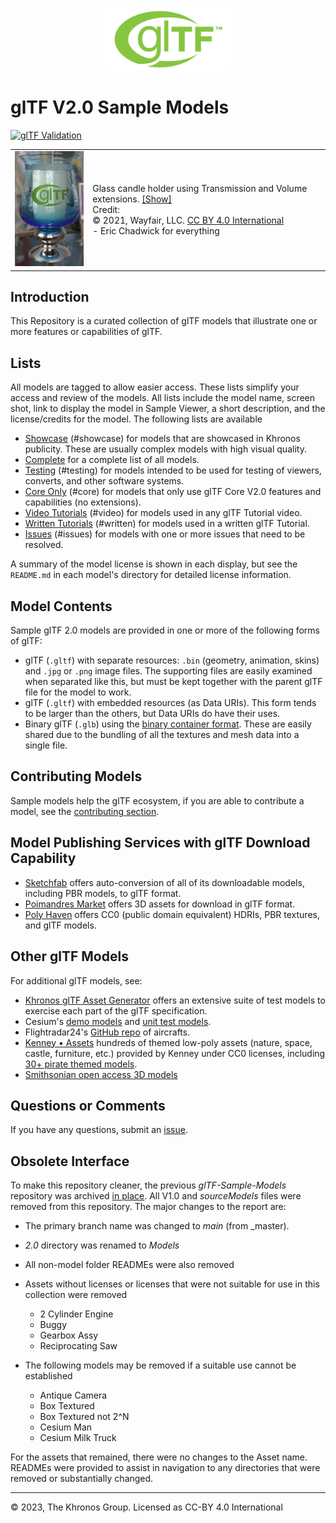 <p align="center">
<img src="Models/glTF_RGB_June16.svg" height="100">
</p>

# glTF V2.0 Sample Models

[![glTF Validation](https://github.com/KhronosGroup/glTF-Sample-Assets/workflows/glTF%20Validation/badge.svg?branch=main)](https://github.com/KhronosGroup/glTF-Sample-Assets/actions)


|  |  |
|-|-|
| [![Glass Hurricane Candle Holder](Models/GlassHurricaneCandleHolder/screenshot/screenshot.jpg)](Models/GlassHurricaneCandleHolder/README.md)  | Glass candle holder using Transmission and Volume extensions. [[Show]](https://github.khronos.org/glTF-Sample-Viewer-Release/?model=https://raw.GithubUserContent.com/DRx3D/glTF-Sample-Models/main/Models/GlassHurricaneCandleHolder/glTF-Binary/GlassHurricaneCandleHolder.glb)<br>Credit:<br>&copy; 2021, Wayfair, LLC. [CC BY 4.0 International](https://creativecommons.org/licenses/by/4.0/legalcode)<br> - Eric Chadwick for everything


## Introduction

This Repository is a curated collection of glTF models that illustrate one or more features or capabilities of glTF. 

## Lists

All models are tagged to allow easier access. These lists simplify your access and review of the models. All lists include the model name, screen shot, link to display the model in Sample Viewer, a short description, and the license/credits for the model. The following lists are available

* [Showcase](./Models-showcase.md) (#showcase) for models that are showcased in Khronos publicity. These are usually complex models with high visual quality.
* [Complete](./Models.md) for a complete list of all models.
* [Testing](./Models-testing.md) (#testing) for models intended to be used for testing of viewers, converts, and other software systems.
* [Core Only](./Models-core.md) (#core) for models that only use glTF Core V2.0 features and capabilities (no extensions).
* [Video Tutorials](./Models-video.md) (#video) for models used in any glTF Tutorial video.
* [Written Tutorials](./Models-written.md) (#written) for models used in a written glTF Tutorial.
* [Issues](./Models-issues.md) (#issues) for models with one or more issues that need to be resolved.

A summary of the model license is shown in each display, but see the `README.md` in each model's directory for detailed license information.


## Model Contents

Sample glTF 2.0 models are provided in one or more of the following forms of glTF:

* glTF (`.gltf`) with separate resources: `.bin` (geometry, animation, skins) and `.jpg` or `.png` image files.  The supporting files are easily examined when separated like this, but must be kept together with the parent glTF file for the model to work.
* glTF (`.gltf`) with embedded resources (as Data URIs).  This form tends to be larger than the others, but Data URIs do have their uses.
* Binary glTF (`.glb`) using the [binary container format](https://github.com/KhronosGroup/glTF/blob/master/specification/2.0/README.md#glb-file-format-specification).  These are easily shared due to the bundling of all the textures and mesh data into a single file.


## Contributing Models

Sample models help the glTF ecosystem, if you are able to contribute a model, see the [contributing section](./SubmittingModels.md).

## Model Publishing Services with glTF Download Capability

* [Sketchfab](https://sketchfab.com/features/gltf) offers auto-conversion of all of its downloadable models, including PBR models, to glTF format.
* [Poimandres Market](https://market.pmnd.rs/) offers 3D assets for download in glTF format.
* [Poly Haven](https://polyhaven.com/) offers CC0 (public domain equivalent) HDRIs, PBR textures, and glTF models.

## Other glTF Models

For additional glTF models, see:

* [Khronos glTF Asset Generator](https://github.com/KhronosGroup/glTF-Asset-Generator) offers an extensive suite of test models to exercise each part of the glTF specification.
* Cesium's [demo models](https://github.com/AnalyticalGraphicsInc/cesium/tree/master/Apps/SampleData/models) and [unit test models](https://github.com/AnalyticalGraphicsInc/cesium/tree/master/Specs/Data/Models).
* Flightradar24's [GitHub repo](https://github.com/kalmykov/fr24-3d-models) of aircrafts.
* [Kenney • Assets](https://kenney.nl/assets?q=3d) hundreds of themed low-poly assets (nature, space, castle, furniture, etc.) provided by Kenney under CC0 licenses, including [30+ pirate themed models](https://kenney.nl/assets/pirate-kit).
* [Smithsonian open access 3D models](https://3d.si.edu/cc0?edan_q=*:*&edan_fq[]=online_media_type:%223D+Images%22)

## Questions or Comments

If you have any questions, submit an [issue](https://github.com/KhronosGroup/glTF-Sample-Models/issues).


## Obsolete Interface

To make this repository cleaner, the previous _glTF-Sample-Models_ repository was archived [in place](https://github.com/KhronosGroup/glTF-Sample-Models). All V1.0 and _sourceModels_ files were removed from this repository. The major changes to the report are:

 * The primary branch name was changed to _main_ (from _master).
* _2.0_ directory was renamed to _Models_
* All non-model folder READMEs were also removed
* Assets without licenses or licenses that were not suitable for use in this collection were removed
  * 2 Cylinder Engine
  * Buggy
  * Gearbox Assy
  * Reciprocating Saw

* The following models may be removed if a suitable use cannot be established
  * Antique Camera
  * Box Textured
  * Box Textured not 2^N
  * Cesium Man
  * Cesium Milk Truck

For the assets that remained, there were no changes to the Asset name. READMEs were provided to assist in navigation to any directories that were removed or substantially changed.

---
&copy; 2023, The Khronos Group. Licensed as CC-BY 4.0 International
